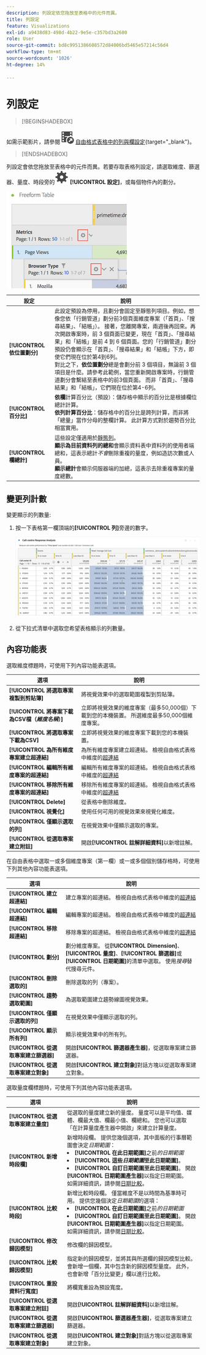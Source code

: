 ```yaml
---
description: 列設定依您拖放至表格中的元件而異。
title: 列設定
feature: Visualizations
exl-id: a9438d83-498d-4b22-9e5e-c357bd3a2680
role: User
source-git-commit: bd8c9951386608572d84006bd5465e57214c56d4
workflow-type: tm+mt
source-wordcount: '1026'
ht-degree: 14%

---
```


# 列設定


>[!BEGINSHADEBOX]

如需示範影片，請參閱![VideoCheckedOut](/help/assets/icons/VideoCheckedOut.svg) [自由格式表格中的列與欄設定](https://video.tv.adobe.com/v/40382/?quality=12&learn=on){target="_blank"}。

>[!ENDSHADEBOX]

列設定會依您拖放至表格中的元件而異。若要存取表格列設定，請選取維度、篩選器、量度、時段旁的![設定](/help/assets/icons/Setting.svg) **[!UICONTROL 設定]**，或每個物件內的劃分。

![自由格式表格醒目提示量度的「設定」圖示](assets/row-settings.png)

| 設定 | 說明 |
| --- | --- |
| **[!UICONTROL 依位置劃分]** | 此設定預設為停用，且劃分會固定至靜態列項目。例如，想像您依「行銷管道」劃分前3個頁面維度專案（「首頁」、「搜尋結果」、「結帳」）。 接著，您離開專案，兩週後再回來。再次開啟專案時，前 3 個頁面已變更，現在「首頁」、「搜尋結果」和「結帳」是前 4 到 6 個頁面。您的「行銷管道」劃分預設仍會顯示在「首頁」、「搜尋結果」和「結帳」下方，即使它們現在位於第4到6列。 <br> 對比之下，**依位置劃分**&#x200B;總是會劃分前 3 個項目，無論前 3 個項目是什麼。請參考此範例，當您重新開啟專案時，行銷管道劃分會繫結至表格中的前3個頁面。 而非「首頁」、「搜尋結果」和「結帳」，它們現在位於第4-6列。 |
| **[!UICONTROL 百分比]** | **依欄**&#x200B;計算百分比（預設）：儲存格中顯示的百分比是根據欄位總計計算。 <br>**依列計算百分比**：儲存格中的百分比是跨列計算，而非將「總量」當作分母的整欄計算。 此計算方式對於趨勢百分比相當實用。 |
| **[!UICONTROL 欄總計]** | 這些設定僅適用於[靜態列](/help/analysis-workspace/visualizations/freeform-table/column-row-settings/manual-vs-dynamic-rows.md)。<br> **顯示為目前資料列的總和**&#x200B;會顯示資料表中資料列的使用者端總和，這表示總計&#x200B;*不會*&#x200B;刪除重複的量度，例如造訪次數或人員。<br> **顯示總計**&#x200B;會顯示伺服器端的加總，這表示去除重複專案的量度總數。 |

## 變更列計數

變更顯示的列數量:

1. 按一下表格第一欄頂端的&#x200B;**[!UICONTROL 列]**&#x200B;旁邊的數字。

   ![自由表格，顯示所顯示列數的下拉式清單。 已選取400列。](assets/change-row-count.gif)

1. 從下拉式清單中選取您希望表格顯示的列數量。


## 內容功能表

選取維度標題時，可使用下列內容功能表選項。

| 選項 | 說明 |
| --- | --- |
| **[!UICONTROL 將選取專案複製到剪貼簿]** | 將視覺效果中的選取範圍複製到剪貼簿。 |
| **[!UICONTROL 將專案下載為CSV檔（*維度名稱*）]** | 立即將視覺效果的維度專案（最多50,000個）下載到您的本機裝置。 所選維度最多50,000個維度專案。 |
| **[!UICONTROL 將選取專案下載為CSV]** | 立即將視覺效果的維度專案下載到您的本機裝置。 |
| **[!UICONTROL 為所有維度專案建立超連結]** | 為所有維度專案建立超連結。 檢視自由格式表格中維度的[超連結](../freeform-table-hyperlinks.md) |
| **[!UICONTROL 編輯所有維度專案的超連結]** | 編輯所有維度專案的超連結。 檢視自由格式表格中維度的[超連結](../freeform-table-hyperlinks.md) |
| **[!UICONTROL 移除所有維度專案的超連結]** | 移除所有維度專案的超連結。 檢視自由格式表格中維度的[超連結](../freeform-table-hyperlinks.md) |
| **[!UICONTROL Delete]** | 從表格中刪除維度。 |
| **[!UICONTROL 視覺化]** | 使用任何可用的視覺效果來視覺化維度。 |
| **[!UICONTROL 僅顯示選取的列]** | 在視覺效果中僅顯示選取的專案。 |
| **[!UICONTROL 從選取專案建立附註]** | 開啟&#x200B;**[!UICONTROL 註解詳細資料]**&#x200B;以新增註解。 |


在自由表格中選取一或多個維度專案（第一欄）或一或多個個別儲存格時，可使用下列其他內容功能表選項。

| 選項 | 說明 |
| --- | --- |
| **[!UICONTROL 建立超連結]** | 建立專案的超連結。 檢視自由格式表格中維度的[超連結](../freeform-table-hyperlinks.md) |
| **[!UICONTROL 編輯超連結]** | 編輯專案的超連結。 檢視自由格式表格中維度的[超連結](../freeform-table-hyperlinks.md) |
| **[!UICONTROL 移除超連結]** | 移除專案的超連結。 檢視自由格式表格中維度的[超連結](../freeform-table-hyperlinks.md) |
| **[!UICONTROL 劃分]** | 劃分維度專案。 從&#x200B;**[!UICONTROL Dimension]**、**[!UICONTROL 量度]**、**[!UICONTROL 篩選器]**&#x200B;或&#x200B;**[!UICONTROL 日期範圍]**&#x200B;的清單中選取。 使用&#x200B;*搜尋*&#x200B;替代搜尋元件。 |
| **[!UICONTROL 刪除選取的]** | 刪除選取的列（專案）。 |
| **[!UICONTROL 趨勢選取範圍]** | 為選取範圍建立趨勢線圖視覺效果。 |
| **[!UICONTROL 僅顯示選取的列]** | 在視覺效果中僅顯示選取的列。 |
| **[!UICONTROL 顯示所有列]** | 顯示視覺效果中的所有列。 |
| **[!UICONTROL 從選取專案建立篩選器]** | 開啟&#x200B;**[!UICONTROL 篩選器產生器]**，從選取專案建立篩選器。 |
| **[!UICONTROL 從選取專案建立對象]** | 開啟&#x200B;**[!UICONTROL 建立對象]**&#x200B;對話方塊以從選取專案建立對象。 |

選取量度欄標題時，可使用下列其他內容功能表選項。

| 選項 | 說明 |
|---|---|
| **[!UICONTROL 從選取專案建立量度]** | 從選取的量度建立新的量度。 量度可以是平均值、媒體、欄最大值、欄最小值、欄總和。 您也可以選取「在計算量度產生器中開啟」來建立計算量度。 |
| **[!UICONTROL 新增時段欄]** | 新增時段欄。 提供您幾個選項，其中面板的行事曆範圍會決定&#x200B;*日期範圍*： <li>**[!UICONTROL 在此日期範圍]**&#x200B;之前&#x200B;*的日期範圍*</li><li>**[!UICONTROL 這些&#x200B;*日期範圍*至此日期範圍]**。</li><li>**[!UICONTROL 自訂日期範圍至此日期範圍]**。 開啟&#x200B;**[!UICONTROL 日期範圍產生器]**&#x200B;以指定日期範圍。</li>如需詳細資訊，請參閱[日期比較](/help/components/date-ranges/time-comparison.md)。 |
| **[!UICONTROL 比較時段]** | 新增比較時段欄。 僅當維度不是以時間為基準時可用。 提供您幾個決定&#x200B;*日期範圍*&#x200B;的選項： <li>**[!UICONTROL 在此日期範圍]**&#x200B;之前&#x200B;*的日期範圍*</li><li>**[!UICONTROL 自訂日期範圍至此日期範圍]**。 開啟&#x200B;**[!UICONTROL 日期範圍產生器]**&#x200B;以指定日期範圍。</li>如需詳細資訊，請參閱[日期比較](/help/components/date-ranges/time-comparison.md)。 |
| **[!UICONTROL 修改歸因模型]** | 修改欄的歸因模型。 |
| **[!UICONTROL 比較歸因模型]** | 指定新的歸因模型，並將其與所選欄的歸因模型比較。 會新增一個欄，其中包含新的歸因模型量度。 此外，也會新增「百分比變更」欄以進行比較。 |
| **[!UICONTROL 重設資料行寬度]** | 將欄寬重設為預設寬度。 |
| **[!UICONTROL 從選取專案建立附註]** | 開啟&#x200B;**[!UICONTROL 註解詳細資料]**&#x200B;以新增註解。 |
| **[!UICONTROL 從選取專案建立篩選器]** | 開啟&#x200B;**[!UICONTROL 篩選器產生器]**，從選取專案建立篩選器。 |
| **[!UICONTROL 從選取專案建立對象]** | 開啟&#x200B;**[!UICONTROL 建立對象]**&#x200B;對話方塊以從選取專案建立對象。 |
